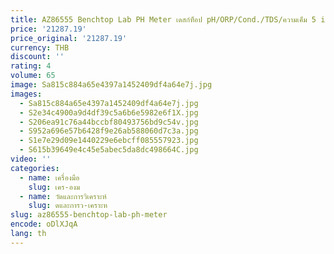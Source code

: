 ```yaml
---
title: AZ86555 Benchtop Lab PH Meter เดสก์ท็อป pH/ORP/Cond./TDS/ความเค็ม 5 in 1 เครื่องวัดคุณภาพน้ําแบบดิจิตอล
price: '21287.19'
price_original: '21287.19'
currency: THB
discount: ''
rating: 4
volume: 65
image: Sa815c884a65e4397a1452409df4a64e7j.jpg
images:
  - Sa815c884a65e4397a1452409df4a64e7j.jpg
  - S2e34c4900a9d4df39c5a6b6e5982e6f1X.jpg
  - S206ea91c76a44bccbf80493756bd9c54v.jpg
  - S952a696e57b6428f9e26ab588060d7c3a.jpg
  - S1e7e29d09e1440229e6ebcff085557923.jpg
  - S615b39649e4c45e5abec5da8dc498664C.jpg
video: ''
categories:
  - name: เครื่องมือ
    slug: เคร-องม
  - name: วัดและการวิเคราะห์
    slug: ดและการว-เคราะห
slug: az86555-benchtop-lab-ph-meter
encode: oDlXJqA
lang: th
---
```

  